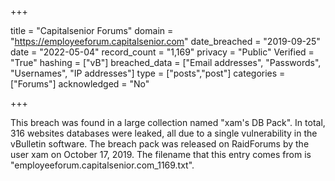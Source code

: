 +++

title = "Capitalsenior Forums"
domain = "https://employeeforum.capitalsenior.com"
date_breached = "2019-09-25"
date = "2022-05-04"
record_count = "1,169"
privacy = "Public"
Verified = "True"
hashing = ["vB"]
breached_data = ["Email addresses", "Passwords", "Usernames", "IP addresses"]
type = ["posts","post"]
categories = ["Forums"]
acknowledged = "No"


+++


This breach was found in a large collection named "xam's DB Pack". In total, 316 websites databases were leaked, all due to a single vulnerability in the vBulletin software. The breach pack was released on RaidForums by the user xam on October 17, 2019. The filename that this entry comes from is "employeeforum.capitalsenior.com_1169.txt".

